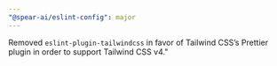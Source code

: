 ```yaml
---
"@spear-ai/eslint-config": major
---
```


Removed `eslint-plugin-tailwindcss` in favor of Tailwind CSS’s Prettier plugin in order to support Tailwind CSS v4."
